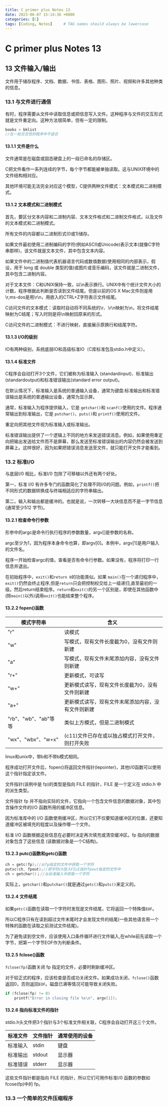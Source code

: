 ```yaml
---
title: C primer plus Notes 13
date: 2023-06-07 15:14:36 +0800
categories: [C]
tags: [Coding, Notes]     # TAG names should always be lowercase
---
```


# C primer plus Notes 13

## 13 文件输入/输出

文件用于储存程序、文档、数据、书信、表格、图形、照片、视频和许多其他种类的信息。

### 13.1 与文件进行通信

有时，程序需要从文件中读取信息或把信息写入文件。这种程序与文件的交互形式就是文件重定向。这种方法很简单，但有一定的限制。

```c
books > bklist
//在一些交互性的程序中不适合
```

#### 13.1.1 文件是什么

文件通常是在磁盘或固态硬盘上的一段已命名的存储区。

C把文件看作一系列连续的字节，每个字节都能被单独读取。这与UNIX环境中的文件结构相对应。

其他环境可能无法完全对应这个模型，C提供两种文件模式：文本模式和二进制模式。

#### 13.1.2 文本模式和二进制模式

首先，要区分文本内容和二进制内容、文本文件格式和二进制文件格式，以及文件的文本模式和二进制模式。

所有文件的内容都以二进制形式(0或1)储存。

如果文件最初使用二进制编码的字符(例如ASCII或Unicode)表示文本(就像C字符串那样)，该文件就是文本文件，其中包含文本内容。

如果文件中的二进制值代表机器语言代码或数值数据(使用相同的内部表示，假设，用于 long 或 double 类型的值)或图片或音乐编码，该文件就是二进制文件，其中包含二进制内容。

对于文本文件：C和UNIX保持一致，以\n表示换行。UNIX中有个统计文件大小的计数，程序根据此判断是否读到文件结尾。但是以前的OS X Mac文件则是用\r,ms-dos是用\r\n，用嵌入的CTRL+Z字符表示文件结尾。

C访问文件的文本模式：读取时自动将不同系统的\r、\r\n映射为\n，将文件结尾映射为C结尾；写入时则是将\n映射回原来的形式。

C访问文件的二进制模式：不进行映射，直接展示原换行和结尾字符。

#### 13.1.3 I/O的级别

IO有两种级别，系统底层IO和高级标准IO（C库标准包及stdio.h中定义）。

#### 13.1.4 标准文件

C程序会自动打开3个文件，它们被称为标准输入 (standardinput)、标准输出(standardoutput)和标准错误输出(standard error output)。

在默认情况下，标准输入是系统的普通输入设备，通常为键盘:标准输出和标准错误输出是系统的普通输出设备，通常为显示屏。

通常，标准输入为程序提供输入，它是 `getchar()`和 `scanf()`使用的文件。程序通常输出到标准输出，它是 `putchar()`、`puts()`和 `printf()`使用的文件。

重定向把其他文件视为标准输入或标准输出。

标准错误输出提供了一个逻辑上不同的地方来发送错误消息。例如，如果使用重定向把输出发送给文件而不是屏幕，那么发送至标准错误输出的内容仍然会被发送到屏幕上。这样很好，因为如果把错误消息发送至文件，就只能打开文件才能看到。


### 13.2 标准I/O

与底层I/0 相比，标准I/0 包除了可移植以外还有两个好处。

第一，标准 I/0 有许多专门的函数简化了处理不同I/0的问题。例如，`printf()`把不同形式的数据转换成与终端相适应的字符串输出。

第二，输入和输出都是缓冲的。也就是说，一次转移一大块信息而不是一字节信息(通常至少512 字节)。



#### 13.2.1 检查命令行参数

形参中的argc是命令行执行程序的参数数量，argv[]是参数的名称。

argc至少为1，因为程序本身命令也算，即argv[0]。本例中，argv[1]是用户输入的文件名。

程序一开始检查argc的值，查看是否有命令行参数。如果没有，程序将打印一行信息并退出。

在初始程序中，`exit()`和`return 0`的功能类似。如果 `main()`在一个递归程序中，`exit()`仍然会终止程序,但是`return`只会把控制权交给上一级递归,直至最初的一级。然后return结束程序。`return`和`exit()`的另一个区别是，即使在其他函数中(除`main()`以外)调用`exit()`也能结束整个程序。



#### 13.2.2 fopen()函数

|模式字符串|含义|
|---|---|
|"r"|读模式|
|"w"|写模式，现有文件长度截为0，没有文件则新建|
|"a"|写模式，现有文件末尾添加内容，没有文件则新建|
|"r+"|更新模式，可读写|
|"w+"|更新模式读写，现有文件长度截为0，没有文件则新建|
|"a+"|更新模式读写，现有文件末尾添加内容，没有文件则新建|
|"rb"、"wb"、"ab"等等|类似上方模式，但是二进制模式|
|"wx"、"wbx"、"w+x"|(c11)文件已存在或以独占模式打开文件，则打开失败|

linux和unix中，带b和不带b模式相同。

程序成功打开文件后，fopen()将返回文件指针(lepointer)，其他I/0函数可以使用这个指针指定该文件。

文件指针(该例中是 fp)的类型是指向 FILE 的指针，FILE 是一个定义在 stdio.h 中的派生类型。

文件指针 fp 并不指向实际的文件，它指向一个包含文件信息的数据对象，其中包含操作文件的I/O 函数所用的缓冲区信息。

因为标准库中的 I/O 函数使用缓冲区，所以它们不仅要知道缓冲区的位置，还要知道缓冲区被填充的程度以及操作哪一个文件。

标准 I/O 函数根据这些信息在必要时决定再次填充或清空缓冲区。fp 指向的数据对象包含了这些信息 (该数据对象是一个C结构)。

#### 13.2.3 putc()函数和getc()函数

```c
ch = getc(fp);//从fp指定的文件中获取一个字符
putsc(ch, fpout);//把字符ch放入FILE指针fpout指定的文件中
ch = getchar()；//从标准输入中获取一个字符
```

实际上，`getchar()`和`putchar()`就是通过`getc()`和`putc()`来定义的。

#### 13.2.4 文件结尾

如果`getc()`函数在读取一个字符时发现是文件结尾，它将返回一个特殊值`EOF`。

所以C程序只有在读到超过文件末尾时才会发现文件的结尾(一些其他语言用一个特殊的函数在读取之前测试文件结尾)。

为了避免读到空文件，应该使用入口条件循环进行文件输入,在while前先读取一个字节，把第一个字节EOF作为判断条件。

#### 13.2.5 fclose()函数

`fclose(fp)`函数关闭 fp 指定的文件，必要时刷新缓冲区。

对于较正式的程序，应该检查是否成功关闭文件。如果成功关闭，`fclose()`函数返回0，否则返回`EOF`。磁盘已满等情况可能导致关闭失败。

```c
if (fclose(fp) != 0)
    printf("Error in closing file %s\n", argv[1]);
```    

#### 13.2.6 指向标准文件的指针

stdio.h头文件把3个指针与3个标准文件相关联，C程序会自动打开这三个文件。

|标准文件|文件指针|通常使用的设备|
|---|---|---|
|标准输入|stdin|键盘|
|标准输出|stdout|显示器|
|标准错误|stderr|显示器|

这些文件指针都是指向 FILE 的指针，所以它们可用作标准I/0 函数的参数如 fcose(fp)中的 fp。

### 13.3 一个简单的文件压缩程序

